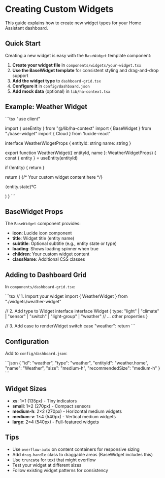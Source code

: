 # Creating Custom Widgets

This guide explains how to create new widget types for your Home Assistant dashboard.

## Quick Start

Creating a new widget is easy with the `BaseWidget` template component:

1. **Create your widget file** in `components/widgets/your-widget.tsx`
2. **Use the BaseWidget template** for consistent styling and drag-and-drop support
3. **Add the widget type** to `dashboard-grid.tsx`
4. **Configure it** in `config/dashboard.json`
5. **Add mock data** (optional) in `lib/ha-context.tsx`

## Example: Weather Widget

\`\`\`tsx
"use client"

import { useEntity } from "@/lib/ha-context"
import { BaseWidget } from "./base-widget"
import { Cloud } from 'lucide-react'

interface WeatherWidgetProps {
  entityId: string
  name: string
}

export function WeatherWidget({ entityId, name }: WeatherWidgetProps) {
  const { entity } = useEntity(entityId)

  if (!entity) {
    return <BaseWidget icon={Cloud} title={name} subtitle="Weather" loading />
  }

  return (
    <BaseWidget icon={Cloud} title={name} subtitle={entity.attributes?.condition}>
      {/* Your custom widget content here */}
      <div className="text-center">
        <p className="text-5xl font-bold">{entity.state}°C</p>
      </div>
    </BaseWidget>
  )
}
\`\`\`

## BaseWidget Props

The `BaseWidget` component provides:
- **icon**: Lucide icon component
- **title**: Widget title (entity name)
- **subtitle**: Optional subtitle (e.g., entity state or type)
- **loading**: Shows loading spinner when true
- **children**: Your custom widget content
- **className**: Additional CSS classes

## Adding to Dashboard Grid

In `components/dashboard-grid.tsx`:

\`\`\`tsx
// 1. Import your widget
import { WeatherWidget } from "./widgets/weather-widget"

// 2. Add type to Widget interface
interface Widget {
  type: "light" | "climate" | "sensor" | "switch" | "light-group" | "weather"
  // ... other properties
}

// 3. Add case to renderWidget switch
case "weather":
  return <WeatherWidget entityId={widget.entityId!} name={widget.name} />
\`\`\`

## Configuration

Add to `config/dashboard.json`:

\`\`\`json
{
  "id": "weather",
  "type": "weather",
  "entityId": "weather.home",
  "name": "Weather",
  "size": "medium-h",
  "recommendedSize": "medium-h"
}
\`\`\`

## Widget Sizes

- **xs**: 1×1 (135px) - Tiny indicators
- **small**: 1×2 (270px) - Compact sensors
- **medium-h**: 2×2 (270px) - Horizontal medium widgets
- **medium-v**: 1×4 (540px) - Vertical medium widgets
- **large**: 2×4 (540px) - Full-featured widgets

## Tips

- Use `overflow-auto` on content containers for responsive sizing
- Add `drag-handle` class to draggable areas (BaseWidget includes this)
- Use `truncate` for text that might overflow
- Test your widget at different sizes
- Follow existing widget patterns for consistency
